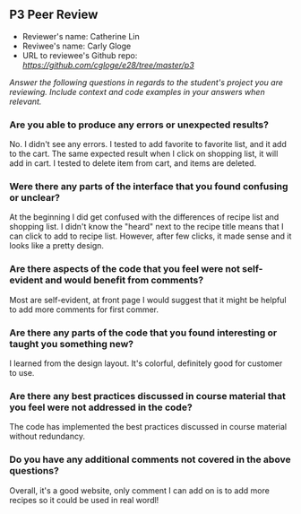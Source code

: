 ## P3 Peer Review

+ Reviewer's name: Catherine Lin
+ Reviwee's name: Carly Gloge
+ URL to reviewee's Github repo: *<https://github.com/cgloge/e28/tree/master/p3>*

*Answer the following questions in regards to the student's project you are reviewing. Include context and code examples in your answers when relevant.*


### Are you able to produce any errors or unexpected results?
No. I didn't see any errors. 
I tested to add favorite to favorite list, and it add to the cart. 
The same expected result when I click on shopping list, it will add in cart. 
I tested to delete item from cart, and items are deleted. 
### Were there any parts of the interface that you found confusing or unclear?
At the beginning I did get confused with the differences of recipe list and shopping list. I didn't know the "heard" next to the recipe title means that I can click to add to recipe list. However, after few clicks, it made sense and it looks like a pretty design. 

### Are there aspects of the code that you feel were not self-evident and would benefit from comments?
Most are self-evident, at front page I would suggest that it might be helpful to add more comments for first commer. 

### Are there any parts of the code that you found interesting or taught you something new?
I learned from the design layout. It's colorful, definitely good for customer to use. 

### Are there any best practices discussed in course material that you feel were not addressed in the code?
The code has implemented the best practices discussed in course material without redundancy. 

### Do you have any additional comments not covered in the above questions?
Overall, it's a good website, only comment I can add on is to add more recipes so it could be used in real wordl!